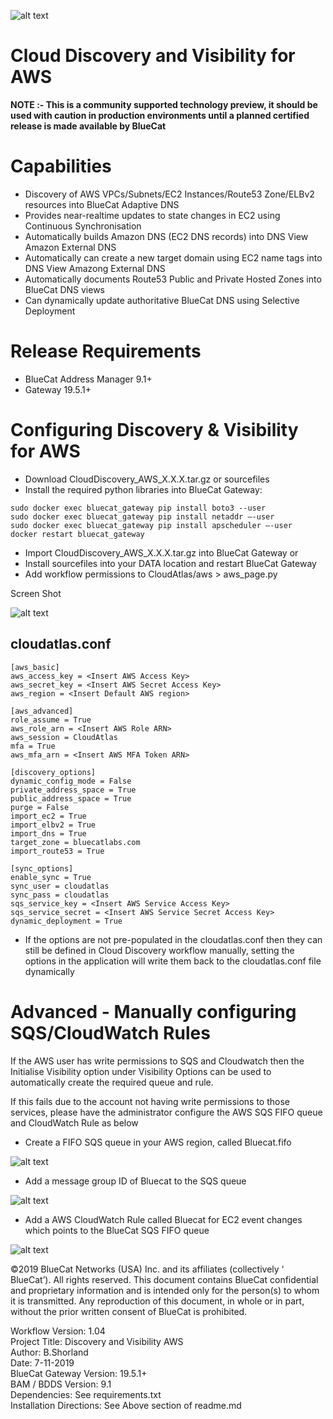 
![alt text](logo.png "logo")

# Cloud Discovery and Visibility for AWS

**NOTE :- This is a community supported technology preview, it should be used with caution in production environments until a planned certified release is made available by BlueCat**

# Capabilities

- Discovery of AWS VPCs/Subnets/EC2 Instances/Route53 Zone/ELBv2 resources into BlueCat Adaptive DNS
- Provides near-realtime updates to state changes in EC2 using Continuous Synchronisation 
- Automatically builds Amazon DNS (EC2 DNS records) into DNS View Amazon External DNS
- Automatically can create a new target domain using EC2 name tags into DNS View Amazong External DNS
- Automatically documents Route53 Public and Private Hosted Zones into BlueCat DNS views
- Can dynamically update authoritative BlueCat DNS using Selective Deployment

# Release Requirements
- BlueCat Address Manager 9.1+
- Gateway 19.5.1+

# Configuring Discovery & Visibility for AWS

- Download CloudDiscovery_AWS_X.X.X.tar.gz or sourcefiles
- Install the required python libraries into BlueCat Gateway:

```
sudo docker exec bluecat_gateway pip install boto3 --user
sudo docker exec bluecat_gateway pip install netaddr —-user
sudo docker exec bluecat_gateway pip install apscheduler —-user
docker restart bluecat_gateway
```

- Import CloudDiscovery_AWS_X.X.X.tar.gz into BlueCat Gateway
or
- Install sourcefiles into your DATA location and restart BlueCat Gateway
- Add workflow permissions to CloudAtlas/aws > aws_page.py

Screen Shot

![alt text](workflow.png "workflow")


## cloudatlas.conf

	[aws_basic]
	aws_access_key = <Insert AWS Access Key>
	aws_secret_key = <Insert AWS Secret Access Key>
	aws_region = <Insert Default AWS region>

	[aws_advanced]
	role_assume = True
	aws_role_arn = <Insert AWS Role ARN>
	aws_session = CloudAtlas
	mfa = True
	aws_mfa_arn = <Insert AWS MFA Token ARN>

	[discovery_options]
	dynamic_config_mode = False
	private_address_space = True
	public_address_space = True
	purge = False
	import_ec2 = True
	import_elbv2 = True
	import_dns = True
	target_zone = bluecatlabs.com
	import_route53 = True

	[sync_options]
	enable_sync = True
	sync_user = cloudatlas
	sync_pass = cloudatlas
	sqs_service_key = <Insert AWS Service Access Key>
	sqs_service_secret = <Insert AWS Service Secret Access Key>
	dynamic_deployment = True

- If the options are not pre-populated in the cloudatlas.conf then they can still be defined in Cloud Discovery workflow manually, setting the options in the application will write them back to the cloudatlas.conf file dynamically

# Advanced - Manually configuring SQS/CloudWatch Rules

If the AWS user has write permissions to SQS and Cloudwatch then the Initialise Visibility option under Visibility Options can be used to automatically create the required queue and rule.

If this fails due to the account not having write permissions to those services, please have the administrator configure the AWS SQS FIFO queue and CloudWatch Rule as below

- Create a FIFO SQS queue in your AWS region, called Bluecat.fifo

![alt text](sqs.png "sqs_queue")

- Add a message group ID of Bluecat to the SQS queue

![alt text](id.png "id")

- Add a AWS CloudWatch Rule called Bluecat for EC2 event changes which points to the BlueCat SQS FIFO queue

![alt text](cloudwatch.png "cloudwatch")


<!-- Copyright 2019 BlueCat Networks. All rights reserved. -->

©2019 BlueCat Networks (USA) Inc. and its affiliates (collectively ‘ BlueCat’). All rights reserved. This document contains BlueCat confidential and proprietary information and is intended only for the person(s) to whom it is transmitted. Any reproduction of this document, in whole or in part, without the prior written consent of BlueCat is prohibited.

Workflow Version: 1.04 <br/>
Project Title: Discovery and Visibility AWS <br/>
Author: B.Shorland <br/>
Date: 7-11-2019 <br/>
BlueCat Gateway Version: 19.5.1+ <br/>
BAM / BDDS Version: 9.1 <br/>
Dependencies: See requirements.txt<br/>
Installation Directions: See Above section of readme.md <br/>
